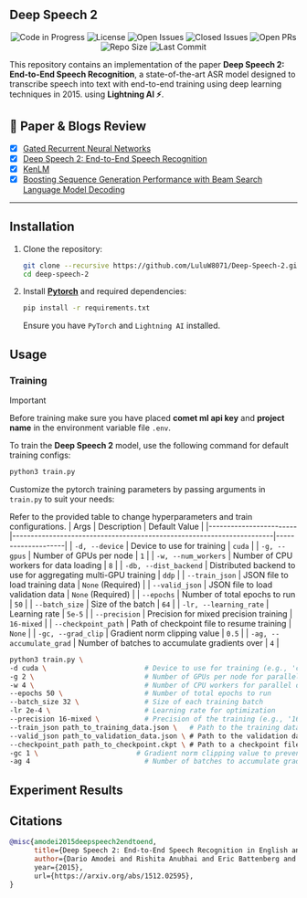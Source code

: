 ## Deep Speech 2

<div align="center">

![Code in Progress](https://img.shields.io/badge/status-in_progress-yellow.svg) ![License](https://img.shields.io/github/license/LuluW8071/Deep-Speech-2) ![Open Issues](https://img.shields.io/github/issues/LuluW8071/Deep-Speech-2) ![Closed Issues](https://img.shields.io/github/issues-closed/LuluW8071/Deep-Speech-2) ![Open PRs](https://img.shields.io/github/issues-pr/LuluW8071/Deep-Speech-2) ![Repo Size](https://img.shields.io/github/repo-size/LuluW8071/Deep-Speech-2) ![Last Commit](https://img.shields.io/github/last-commit/LuluW8071/Deep-Speech-2)

</div>

This repository contains an implementation of the paper __Deep Speech 2: End-to-End Speech Recognition__, a state-of-the-art ASR model designed to transcribe speech into text with end-to-end training using deep learning techniques in 2015. using __Lightning AI :zap:__. 

## 📜 Paper & Blogs Review 

- [x] [Gated Recurrent Neural Networks](https://arxiv.org/pdf/1412.3555)
- [x] [Deep Speech 2: End-to-End Speech Recognition](https://arxiv.org/abs/1512.02595)
- [x] [KenLM](https://kheafield.com/code/kenlm/)
- [x] [Boosting Sequence Generation Performance with Beam Search Language Model Decoding](https://towardsdatascience.com/boosting-your-sequence-generation-performance-with-beam-search-language-model-decoding-74ee64de435a)

--- 

## Installation

1. Clone the repository:
   ```bash
   git clone --recursive https://github.com/LuluW8071/Deep-Speech-2.git
   cd deep-speech-2
   ```

2. Install **[Pytorch](https://pytorch.org/)** and  required dependencies:
   ```bash
   pip install -r requirements.txt
   ```

   Ensure you have `PyTorch` and `Lightning AI` installed.

## Usage

### Training

>[!IMPORTANT]
> Before training make sure you have placed __comet ml api key__ and __project name__ in the environment variable file `.env`.

To train the **Deep Speech 2** model, use the following command for default training configs:

```bash
python3 train.py
```

Customize the pytorch training parameters by passing arguments in `train.py` to suit your needs:

Refer to the provided table to change hyperparameters and train configurations.
| Args                   | Description                                                           | Default Value      |
|------------------------|-----------------------------------------------------------------------|--------------------|
| `-d, --device`         | Device to use for training                                            | `cuda`             |
| `-g, --gpus`           | Number of GPUs per node                                               | `1`                |
| `-w, --num_workers`    | Number of CPU workers for data loading                                | `8`                |
| `-db, --dist_backend`  | Distributed backend to use for aggregating multi-GPU training         | `ddp`              |
| `--train_json`         | JSON file to load training data                                       | `None` (Required)  |
| `--valid_json`         | JSON file to load validation data                                     | `None` (Required)  |
| `--epochs`             | Number of total epochs to run                                         | `50`               |
| `--batch_size`         | Size of the batch                                                     | `64`               |
| `-lr, --learning_rate` | Learning rate                                                         | `5e-5`             |
| `--precision`          | Precision for mixed precision training                                | `16-mixed`         |
| `--checkpoint_path`    | Path of checkpoint file to resume training                            | `None`             |
| `-gc, --grad_clip`     | Gradient norm clipping value                                          | `0.5`              |
| `-ag, --accumulate_grad` | Number of batches to accumulate gradients over                     | `4`                |



```bash
python3 train.py \
-d cuda \                        # Device to use for training (e.g., 'cuda' for GPU, 'cpu' for CPU)
-g 2 \                           # Number of GPUs per node for parallel GPU training
-w 4 \                           # Number of CPU workers for parallel data loading
--epochs 50 \                    # Number of total epochs to run
--batch_size 32 \                # Size of each training batch
-lr 2e-4 \                       # Learning rate for optimization
--precision 16-mixed \           # Precision of the training (e.g., '16-mixed' for mixed precision training)
--train_json path_to_training_data.json \   # Path to the training data JSON file
--valid_json path_to_validation_data.json \ # Path to the validation data JSON file
--checkpoint_path path_to_checkpoint.ckpt \ # Path to a checkpoint file to resume training
-gc 1 \                        # Gradient norm clipping value to prevent exploding gradients
-ag 4                            # Number of batches to accumulate gradients over
```

## Experiment Results

<!-- The model was trained on __LibriSpeech__ train set (100 + 360 + 500 hours) and validated on the __LibriSpeech__ test set ( ~ 10.5 hours).

| Dataset       | WER  |
|---------------|------|
| LibriSpeech   | 5.3% | -->

## Citations

```bibtex
@misc{amodei2015deepspeech2endtoend,
      title={Deep Speech 2: End-to-End Speech Recognition in English and Mandarin}, 
      author={Dario Amodei and Rishita Anubhai and Eric Battenberg and Carl Case and others,
      year={2015},
      url={https://arxiv.org/abs/1512.02595}, 
}
```